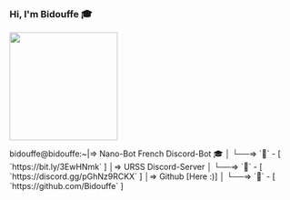 ### Hi, I'm Bidouffe 🎓

<a href="https://github.com/Bidouffe">
  <img height="190em" src="https://github-readme-stats-eight-theta.vercel.app/api?username=Bidouffe&show_icons=true&theme=Gradient&include_all_commits=true&locale=fr"/>
</a>

<p>
  bidouffe@bidouffe:~|⇒ Nano-Bot French Discord-Bot 🎓           
                     │     └──⇒ `🌹` - [ `https://bit.ly/3EwHNmk` ]
                     │⇒ URSS Discord-Server
                     │     └──⇒ `🌹` - [ `https://discord.gg/pGhNz9RCKX` ]
                     │⇒ Github [Here :)]
                     │     └──⇒ `🌹` - [ `https://github.com/Bidouffe` ]
</p>
